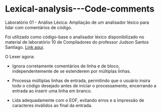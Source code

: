 # Lexical-analysis---Code-comments
Laboratório 01 - Análise Léxica: Ampliação de um analisador léxico para lidar com comentários de código.

Foi utilizado como código-base o analisador léxico disponibilizado no material de laboratório 10 de Compiladores do professor Judson Santos Santiago. [Link aqui](https://github.com/JudsonSS/Compiladores).

O Lexer agora:

- Ignora corretamente comentários de linha e de bloco, independentemente de se estenderem por múltiplas linhas.

- Processa múltiplas linhas de entrada, permitindo que o usuário insira todo o código desejado antes de iniciar o processamento, encerrando a entrada ao inserir uma linha em branco.

- Lida adequadamente com o EOF, evitando erros e a impressão de caracteres inválidos ao final da entrada.
